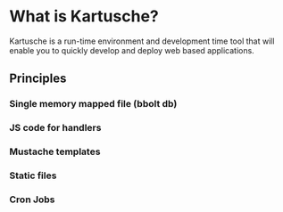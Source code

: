 # What is Kartusche?
Kartusche is a run-time environment and development time tool that will enable you to quickly develop and deploy web based applications.

## Principles
### Single memory mapped file (bbolt db)
### JS code for handlers
### Mustache templates
### Static files
### Cron Jobs


